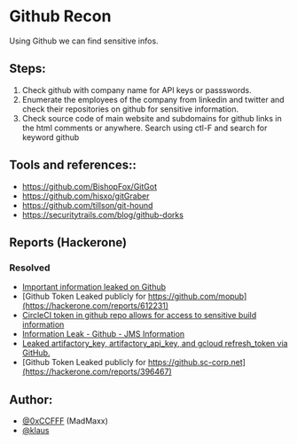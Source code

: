 # Github Recon
Using Github we can find sensitive infos.

## Steps:

1. Check github with company name for API keys or passswords.
2. Enumerate the employees of the company from linkedin and twitter and check their repositories on github for sensitive information.
3. Check source code of main website and subdomains for github links in the html comments or anywhere. Search using ctl-F and search for keyword github

## Tools and references::
* https://github.com/BishopFox/GitGot
* https://github.com/hisxo/gitGraber
* https://github.com/tillson/git-hound
* https://securitytrails.com/blog/github-dorks

## Reports (Hackerone)

### Resolved

- [Important information leaked on Github](https://hackerone.com/reports/649322)
- [Github Token Leaked publicly for https://github.com/mopub](https://hackerone.com/reports/612231)
- [CircleCI token in github repo allows for access to sensitive build information](https://hackerone.com/reports/858915)
- [Information Leak - Github - JMS Information](https://hackerone.com/reports/360811)
- [Leaked artifactory_key, artifactory_api_key, and gcloud refresh_token via GitHub.](https://hackerone.com/reports/496414)
- [Github Token Leaked publicly for https://github.sc-corp.net](https://hackerone.com/reports/396467)

## Author:
* [@0xCCFFF](https://twitter.com/0xCCFFF) (MadMaxx)
* [@klaus](https://twitter.com/klaus_dev)
